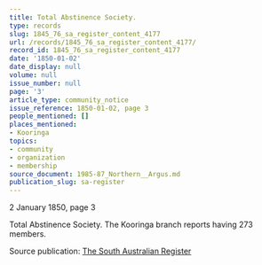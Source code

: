 ```yaml
---
title: Total Abstinence Society.
type: records
slug: 1845_76_sa_register_content_4177
url: /records/1845_76_sa_register_content_4177/
record_id: 1845_76_sa_register_content_4177
date: '1850-01-02'
date_display: null
volume: null
issue_number: null
page: '3'
article_type: community_notice
issue_reference: 1850-01-02, page 3
people_mentioned: []
places_mentioned:
- Kooringa
topics:
- community
- organization
- membership
source_document: 1985-87_Northern__Argus.md
publication_slug: sa-register
---
```


2 January 1850, page 3

Total Abstinence Society.  The Kooringa branch reports having 273 members.

Source publication: [The South Australian Register](/publications/sa-register/)
